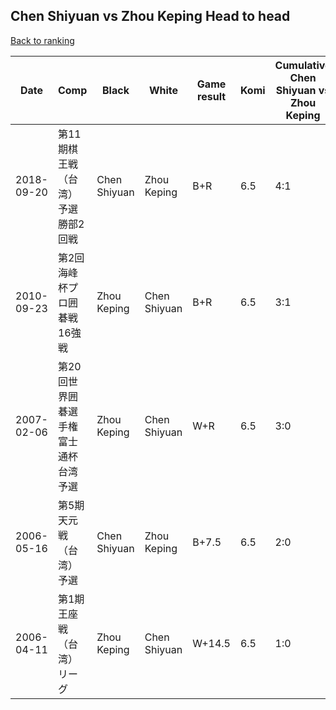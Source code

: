 ## Chen Shiyuan vs Zhou Keping Head to head

[Back to ranking](../../index.md)




| **Date** | **Comp** | **Black** | **White** | **Game result** | **Komi** | **Cumulative Chen Shiyuan vs Zhou Keping** | **Chen Shiyuan streak** | **Zhou Keping streak** | 
| --- | --- | --- | --- | --- | --- | --- | --- | --- |
| 2018-09-20 | 第11期棋王戦（台湾）予選勝部2回戦 | Chen Shiyuan | Zhou Keping | B+R | 6.5 | 4:1 | 1 | 0 | 
| 2010-09-23 | 第2回海峰杯プロ囲碁戦16強戦 | Zhou Keping | Chen Shiyuan | B+R | 6.5 | 3:1 | 0 | 1 | 
| 2007-02-06 | 第20回世界囲碁選手権富士通杯台湾予選 | Zhou Keping | Chen Shiyuan | W+R | 6.5 | 3:0 | 3 | 0 | 
| 2006-05-16 | 第5期天元戦（台湾）予選 | Chen Shiyuan | Zhou Keping | B+7.5 | 6.5 | 2:0 | 2 | 0 | 
| 2006-04-11 | 第1期王座戦（台湾）リーグ | Zhou Keping | Chen Shiyuan | W+14.5 | 6.5 | 1:0 | 1 | 0 |




